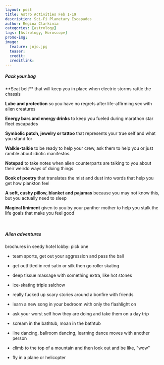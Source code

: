 ```yaml
---
layout: post
title: Astro Activities Feb 1-19
description: Sci-Fi Planetary Escapades
author: Regina Clarkinia
categories: [astrology]
tags: [Astrology, Horoscope]
promo-img:
image:
  feature: jojo.jpg
  teaser:
  credit:
  creditlink:
---
```

<h5>Pack your bag</h5>
**Seat belt** that will keep you in place when electric storms rattle the chassis

**Lube and protection** so you have no regrets after life-affirming sex with alien creatures

**Energy bars and energy drinks** to keep you fueled during marathon star fleet escapades

**Symbolic patch, jewelry or tattoo** that represents your true self and what you stand for

**Walkie-talkie** to be ready to help your crew, ask them to help you or just ramble about idiotic manifestos

**Notepad** to take notes when alien counterparts are talking to you about their weirdo ways of doing things

**Book of poetry** that translates the mist and dust into words that help you get how plankton feel

**A soft, cushy pillow, blanket and pajamas** because you may not know this, but you actually need to sleep

**Magical liniment** given to you by your panther mother to help you stalk the life goals that make you feel good


<br>
<h5>Alien adventures</h5>
brochures in seedy hotel lobby: pick one

- team sports, get out your aggression and pass the ball

- get outfitted in red satin or silk then go roller skating

- deep tissue massage with something extra, like hot stones

- ice-skating triple salchow

- really fucked up scary stories around a bonfire with friends

- learn a new song in your bedroom with only the flashlight on

- ask your worst self how they are doing and take them on a day trip

- scream in the bathtub, moan in the bathtub

- line dancing, ballroom dancing, learning dance moves with another person

- climb to the top of a mountain and then look out and be like, "wow"

- fly in a plane or helicopter
